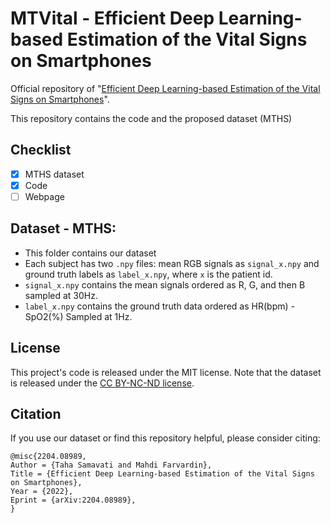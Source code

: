 # MTVital - Efficient Deep Learning-based Estimation of the Vital Signs on Smartphones

Official repository of "[Efficient Deep Learning-based Estimation of the Vital Signs on Smartphones](https://arxiv.org/abs/2204.08989)".

This repository contains the code and the proposed dataset (MTHS)

## Checklist
- [x] MTHS dataset
- [x] Code
- [ ] Webpage 

## Dataset - MTHS: 
* This folder contains our dataset
* Each subject has two `.npy` files: mean RGB signals as `signal_x.npy` and ground truth labels as `label_x.npy`, where `x` is the patient id.
* `signal_x.npy` contains the mean signals ordered as R, G, and then B sampled at 30Hz.
* `label_x.npy` contains the ground truth data ordered as HR(bpm) - SpO2(%) Sampled at 1Hz.

## License
This project's code is released under the MIT license.
Note that the dataset is released under the [CC BY-NC-ND license](https://creativecommons.org/licenses/by-nc-nd/4.0/). 



## Citation
If you use our dataset or find this repository helpful, please consider citing:

```
@misc{2204.08989,
Author = {Taha Samavati and Mahdi Farvardin},
Title = {Efficient Deep Learning-based Estimation of the Vital Signs on Smartphones},
Year = {2022},
Eprint = {arXiv:2204.08989},
}
```

